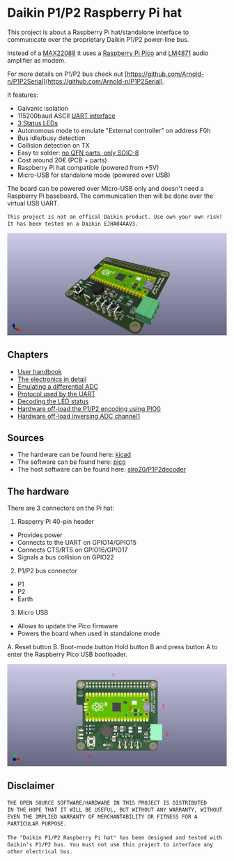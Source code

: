 # Daikin P1/P2 Raspberry Pi hat

This project is about a Raspberry Pi hat/standalone interface to communicate
over the proprietary Daikin P1/P2 power-line bus.

Instead of a [MAX22088](https://www.analog.com/en/products/max22088.html)
it uses a [Raspberry Pi Pico](https://www.raspberrypi.com/products/raspberry-pi-pico/)
and [LM4871](https://www.ti.com/product/LM4871) audio amplifier as modem.

For more details on P1/P2 bus check out
[https://github.com/Arnold-n/P1P2Serial](https://github.com/Arnold-n/P1P2Serial).

It features:
- Galvanic isolation
- 115200baud ASCII [UART interface](pico/doc/uart.md)
- [3 Status LEDs](pico/doc/leds.md)
- Autonomous mode to emulate "External controller" on address F0h
- Bus idle/busy detection
- Collision detection on TX
- Easy to solder: [no QFN parts, only SOIC-8](kicad/doc/circuits.md)
- Cost around 20€ (PCB + parts)
- Raspberry Pi hat compatible (powered from +5V)
- Micro-USB for standalone mode (powered over USB)

The board can be powered over Micro-USB only and doesn't need a Raspberry Pi
baseboard. The communication then will be done over the virtual USB UART.

    This project is not an offical Daikin product. Use own your own risk!
    It has been tested on a Daikin EJHA04AAV3.

![](doc/p1p2_pi_hat.jpg)

## Chapters

- [User handbook](doc/handbook.md)
- [The electronics in detail](kicad/doc/circuits.md)
- [Emulating a differential ADC](pico/doc/ADC.md)
- [Protocol used by the UART](pico/doc/uart.md)
- [Decoding the LED status](pico/doc/leds.md)
- [Hardware off-load the P1/P2 encoding using PIO0](pico/doc/Pio0.md)
- [Hardware off-load inversing ADC channel1](pico/doc/Pio1.md)

## Sources

- The hardware can be found here: [kicad](./kicad)
- The software can be found here: [pico](./pico)
- The host software can be found here: [siro20/P1P2decoder](https://github.com/siro20/P1P2decoder)

## The hardware

There are 3 connectors on the Pi hat:
1. Rasperry Pi 40-pin header
  - Provides power
  - Connects to the UART on GPIO14/GPIO15
  - Connects CTS/RTS on GPIO16/GPIO17
  - Signals a bus collision on GPIO22
2. P1/P2 bus connector
 - P1
 - P2
 - Earth
3. Micro USB
 - Allows to update the Pico firmware
 - Powers the board when used in standalone mode

A. Reset button
B. Boot-mode button
   Hold button B and press button A to enter the
   Raspberry Pico USB bootloader.

![](doc/p1p2_pi_hat_topdown.jpg)


## Disclaimer

    THE OPEN SOURCE SOFTWARE/HARDWARE IN THIS PROJECT IS DISTRIBUTED
    IN THE HOPE THAT IT WILL BE USEFUL, BUT WITHOUT ANY WARRANTY, WITHOUT
    EVEN THE IMPLIED WARRANTY OF MERCHANTABILITY OR FITNESS FOR A
    PARTICULAR PURPOSE.

    The "Daikin P1/P2 Raspberry Pi hat" has been designed and tested with
    Daikin's P1/P2 bus. You must not use this project to interface any
    other electrical bus.
